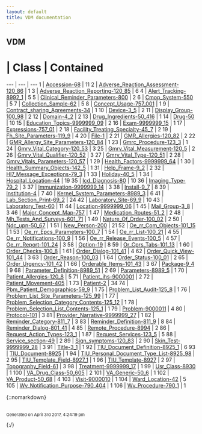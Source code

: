 ```yaml
---
layout: default
title: VDM documentation
---
```

## VDM

 # | Class | Contained 
 --- | --- | --- 
1 | [Accession-68](Accession-68.md) | 11
2 | [Adverse_Reaction_Assessment-120_86](Adverse_Reaction_Assessment-120_86.md) | 1
3 | [Adverse_Reaction_Reporting-120_85](Adverse_Reaction_Reporting-120_85.md) | 6
4 | [Alert_Tracking-8992_1](Alert_Tracking-8992_1.md) | 5
5 | [Clinical_Reminder_Parameters-800](Clinical_Reminder_Parameters-800.md) | 2
6 | [Cmop_System-550](Cmop_System-550.md) | 5
7 | [Collection_Sample-62](Collection_Sample-62.md) | 5
8 | [Concept_Usage-757_001](Concept_Usage-757_001.md) | 1
9 | [Contract_sharing_Agreements-34](Contract_sharing_Agreements-34.md) | 1
10 | [Device-3_5](Device-3_5.md) | 2
11 | [Display_Group-100_98](Display_Group-100_98.md) | 2
12 | [Domain-4_2](Domain-4_2.md) | 2
13 | [Drug_Ingredients-50_416](Drug_Ingredients-50_416.md) | 1
14 | [Drug-50](Drug-50.md) | 10
15 | [Education_Topics-9999999_09](Education_Topics-9999999_09.md) | 2
16 | [Exam-9999999_15](Exam-9999999_15.md) | 1
17 | [Expressions-757_01](Expressions-757_01.md) | 2
18 | [Facility_Treating_Specialty-45_7](Facility_Treating_Specialty-45_7.md) | 2
19 | [Fh_Site_Parameters-119_9](Fh_Site_Parameters-119_9.md) | 4
20 | [File-1](File-1.md) | 2
21 | [GMR_Allergies-120_82](GMR_Allergies-120_82.md) | 2
22 | [GMR_Allergy_Site_Parameters-120_84](GMR_Allergy_Site_Parameters-120_84.md) | 1
23 | [Gmrc_Procedure-123_3](Gmrc_Procedure-123_3.md) | 1
24 | [Gmrv_Vital_Category-120_53](Gmrv_Vital_Category-120_53.md) | 3
25 | [Gmrv_Vital_Measurement-120_5](Gmrv_Vital_Measurement-120_5.md) | 2
26 | [Gmrv_Vital_Qualifier-120_52](Gmrv_Vital_Qualifier-120_52.md) | 3
27 | [Gmrv_Vital_Type-120_51](Gmrv_Vital_Type-120_51.md) | 2
28 | [Gmrv_Vitals_Parameters-120_57](Gmrv_Vitals_Parameters-120_57.md) | 1
29 | [Health_Factors-9999999_64](Health_Factors-9999999_64.md) | 1
30 | [Health_Summary_Objects-142_5](Health_Summary_Objects-142_5.md) | 1
31 | [Help_Frame-9_2](Help_Frame-9_2.md) | 2
32 | [Hl7_Message_Exceptions-79_3](Hl7_Message_Exceptions-79_3.md) | 1
33 | [Holiday-40_5](Holiday-40_5.md) | 1
34 | [Hospital_Location-44](Hospital_Location-44.md) | 19
35 | [Icd_Diagnosis-80](Icd_Diagnosis-80.md) | 10
36 | [Imaging_Type-79_2](Imaging_Type-79_2.md) | 3
37 | [Immunization-9999999_14](Immunization-9999999_14.md) | 3
38 | [Install-9_7](Install-9_7.md) | 8
39 | [Institution-4](Institution-4.md) | 7
40 | [Kernel_System_Parameters-8989_3](Kernel_System_Parameters-8989_3.md) | 6
41 | [Lab_Section_Print-69_2](Lab_Section_Print-69_2.md) | 24
42 | [Laboratory_Site-69_9](Laboratory_Site-69_9.md) | 10
43 | [Laboratory_Test-60](Laboratory_Test-60.md) | 11
44 | [Location-9999999_06](Location-9999999_06.md) | 1
45 | [Mail_Group-3_8](Mail_Group-3_8.md) | 3
46 | [Major_Concept_Map-757](Major_Concept_Map-757.md) | 1
47 | [Medication_Routes-51_2](Medication_Routes-51_2.md) | 2
48 | [Mh_Tests_And_Surveys-601_71](Mh_Tests_And_Surveys-601_71.md) | 1
49 | [Nature_Of_Order-100_02](Nature_Of_Order-100_02.md) | 2
50 | [Ndc_upn-50_67](Ndc_upn-50_67.md) | 1
51 | [New_Person-200](New_Person-200.md) | 21
52 | [Oe_rr_Com_Objects-101_15](Oe_rr_Com_Objects-101_15.md) | 1
53 | [Oe_rr_Epcs_Parameters-100_7](Oe_rr_Epcs_Parameters-100_7.md) | 1
54 | [Oe_rr_List-100_21](Oe_rr_List-100_21.md) | 4
55 | [Oe_rr_Notifications-100_9](Oe_rr_Notifications-100_9.md) | 1
56 | [Oe_rr_Release_Events-100_5](Oe_rr_Release_Events-100_5.md) | 4
57 | [Oe_rr_Report-101_24](Oe_rr_Report-101_24.md) | 3
58 | [Option-19](Option-19.md) | 8
59 | [Or_Cprs_Tabs-101_13](Or_Cprs_Tabs-101_13.md) | 1
60 | [Order_Checks-100_8](Order_Checks-100_8.md) | 1
61 | [Order_Dialog-101_41](Order_Dialog-101_41.md) | 4
62 | [Order_Quick_View-101_44](Order_Quick_View-101_44.md) | 3
63 | [Order_Reason-100_03](Order_Reason-100_03.md) | 1
64 | [Order_Status-100_01](Order_Status-100_01.md) | 2
65 | [Order_Urgency-101_42](Order_Urgency-101_42.md) | 1
66 | [Orderable_Items-101_43](Orderable_Items-101_43.md) | 3
67 | [Package-9_4](Package-9_4.md) | 9
68 | [Parameter_Definition-8989_51](Parameter_Definition-8989_51.md) | 2
69 | [Parameters-8989_5](Parameters-8989_5.md) | 1
70 | [Patient_Allergies-120_8](Patient_Allergies-120_8.md) | 5
71 | [Patient_ihs-9000001](Patient_ihs-9000001.md) | 2
72 | [Patient_Movement-405](Patient_Movement-405.md) | 1
73 | [Patient-2](Patient-2.md) | 34
74 | [Pbm_Patient_Demographics-59_9](Pbm_Patient_Demographics-59_9.md) | 1
75 | [Problem_List_Audit-125_8](Problem_List_Audit-125_8.md) | 1
76 | [Problem_List_Site_Parameters-125_99](Problem_List_Site_Parameters-125_99.md) | 1
77 | [Problem_Selection_Category_Contents-125_12](Problem_Selection_Category_Contents-125_12.md) | 1
78 | [Problem_Selection_List_Contents-125_1](Problem_Selection_List_Contents-125_1.md) | 1
79 | [Problem-9000011](Problem-9000011.md) | 4
80 | [Protocol-101](Protocol-101.md) | 3
81 | [Provider_Narrative-9999999_27](Provider_Narrative-9999999_27.md) | 1
82 | [Reminder_Category-811_7](Reminder_Category-811_7.md) | 3
83 | [Reminder_Definition-811_9](Reminder_Definition-811_9.md) | 8
84 | [Reminder_Dialog-801_41](Reminder_Dialog-801_41.md) | 4
85 | [Remote_Procedure-8994](Remote_Procedure-8994.md) | 2
86 | [Request_Action_Types-123_1](Request_Action_Types-123_1.md) | 1
87 | [Request_Services-123_5](Request_Services-123_5.md) | 5
88 | [Service_section-49](Service_section-49.md) | 2
89 | [Sign_symptoms-120_83](Sign_symptoms-120_83.md) | 2
90 | [Skin_Test-9999999_28](Skin_Test-9999999_28.md) | 3
91 | [Title-3_1](Title-3_1.md) | 1
92 | [TIU_Document_Definition-8925_1](TIU_Document_Definition-8925_1.md) | 6
93 | [TIU_Document-8925](TIU_Document-8925.md) | 1
94 | [TIU_Personal_Document_Type_List-8925_98](TIU_Personal_Document_Type_List-8925_98.md) | 2
95 | [TIU_Template_Field-8927_1](TIU_Template_Field-8927_1.md) | 1
96 | [TIU_Template-8927](TIU_Template-8927.md) | 2
97 | [Topography_Field-61](Topography_Field-61.md) | 3
98 | [Treatment-9999999_17](Treatment-9999999_17.md) | 1
99 | [Usr_Class-8930](Usr_Class-8930.md) | 1
100 | [VA_Drug_Class-50_605](VA_Drug_Class-50_605.md) | 2
101 | [VA_Generic-50_6](VA_Generic-50_6.md) | 1
102 | [VA_Product-50_68](VA_Product-50_68.md) | 4
103 | [Visit-9000010](Visit-9000010.md) | 1
104 | [Ward_Location-42](Ward_Location-42.md) | 5
105 | [Wv_Notification_Purpose-790_404](Wv_Notification_Purpose-790_404.md) | 1
106 | [Wv_Procedure-790_1](Wv_Procedure-790_1.md) | 1


{::nomarkdown} <br/><br/><p style="font-size: 11px">Generated on April 3rd 2017, 4:24:19 pm</p>{:/}